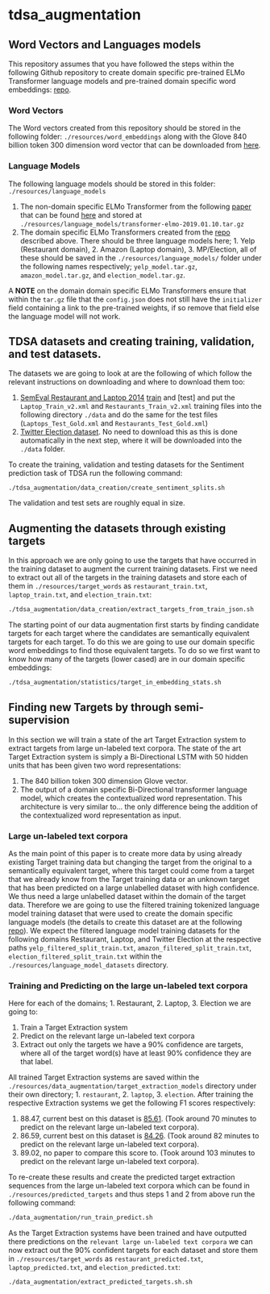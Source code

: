 # tdsa_augmentation


## Word Vectors and Languages models
This repository assumes that you have followed the steps within the following Github repository to create domain specific pre-trained ELMo Transformer language models and pre-trained domain specific word embeddings: [repo](https://github.com/apmoore1/language-model). 

### Word Vectors
The Word vectors created from this repository should be stored in the following folder: `./resources/word_embeddings` along with the Glove 840 billion token 300 dimension word vector that can be downloaded from [here](https://nlp.stanford.edu/projects/glove/).

### Language Models
The following language models should be stored in this folder: `./resources/language_models`

1. The non-domain specific ELMo Transformer from the following [paper](https://www.aclweb.org/anthology/D18-1179) that can be found [here](https://s3-us-west-2.amazonaws.com/allennlp/models/transformer-elmo-2019.01.10.tar.gz) and stored at `./resources/language_models/transformer-elmo-2019.01.10.tar.gz`
2. The domain specific ELMo Transformers created from the [repo](https://github.com/apmoore1/language-model) described above. There should be three language models here; 1. Yelp (Restaurant domain), 2. Amazon (Laptop domain), 3. MP/Election, all of these should be saved in the `./resources/language_models/` folder under the following names respectively; `yelp_model.tar.gz`, `amazon_model.tar.gz`, and `election_model.tar.gz`.

A **NOTE** on the domain domain specific ELMo Transformers ensure that within the `tar.gz` file that the `config.json` does not still have the `initializer` field containing a link to the pre-trained weights, if so remove that field else the language model will not work.

## TDSA datasets and creating training, validation, and test datasets.
The datasets we are going to look at are the following of which follow the relevant instructions on downloading and where to download them too: 
1. [SemEval Restaurant and Laptop 2014](https://www.aclweb.org/anthology/S14-2004/) [train](http://metashare.ilsp.gr:8080/repository/browse/semeval-2014-absa-train-data-v20-annotation-guidelines/683b709298b811e3a0e2842b2b6a04d7c7a19307f18a4940beef6a6143f937f0/) and [test] and put the `Laptop_Train_v2.xml` and `Restaurants_Train_v2.xml` training files into the following directory `./data` and do the same for the test files (`Laptops_Test_Gold.xml` and `Restaurants_Test_Gold.xml`)
2. [Twitter Election dataset](https://www.aclweb.org/anthology/E17-1046/). No need to download this as this is done automatically in the next step, where it will be downloaded into the `./data` folder.

To create the training, validation and testing datasets for the Sentiment prediction task of TDSA run the following command:
```
./tdsa_augmentation/data_creation/create_sentiment_splits.sh
```
The validation and test sets are roughly equal in size.

## Augmenting the datasets through existing targets
In this approach we are only going to use the targets that have occurred in the training dataset to augment the current training datasets. First we need to extract out all of the targets in the training datasets and store each of them in `./resources/target_words` as `restaurant_train.txt`, `laptop_train.txt`, and `election_train.txt`:
``` bash
./tdsa_augmentation/data_creation/extract_targets_from_train_json.sh 
```

The starting point of our data augmentation first starts by finding candidate targets for each target where the candidates are semantically equivalent targets for each target. To do this we are going to use our domain specific word embeddings to find those equivalent targets. To do so we first want to know how many of the targets (lower cased) are in our domain specific embeddings:
``` bash
./tdsa_augmentation/statistics/target_in_embedding_stats.sh
```

## Finding new Targets by through semi-supervision
In this section we will train a state of the art Target Extraction system to extract targets from large un-labeled text corpora. The state of the art Target Extraction system is simply a Bi-Directional LSTM with 50 hidden units that has been given two word representations:
1. The 840 billion token 300 dimension Glove vector.
2. The output of a domain specific Bi-Directional transformer language model, which creates the contextualized word representation.
This architecture is very similar to... the only difference being the addition of the contextualized word representation as input.

### Large un-labeled text corpora
As the main point of this paper is to create more data by using already existing Target training data but changing the target from the original to a semantically equivalent target, where this target could come from a target that we already know from the Target training data or an unknown target that has been predicted on a large unlabelled dataset with high confidence. We thus need a large unlabelled dataset within the domain of the target data. Therefore we are going to use the filtered training tokenized language model training dataset that were used to create the domain specific language models (the details to create this dataset are at the following [repo](https://github.com/apmoore1/language-model)). We expect the filtered language model training datasets for the following domains Restaurant, Laptop, and Twitter Election at the respective paths `yelp_filtered_split_train.txt`, `amazon_filtered_split_train.txt`, `election_filtered_split_train.txt` within the `./resources/language_model_datasets` directory.

### Training and Predicting on the large un-labeled text corpora
Here for each of the domains; 1. Restaurant, 2. Laptop, 3. Election we are going to: 
1. Train a Target Extraction system 
2. Predict on the relevant large un-labeled text corpora
3. Extract out only the targets we have a 90% confidence are targets, where all of the target word(s) have at least 90% confidence they are that label.

All trained Target Extraction systems are saved within the `./resources/data_augmentation/target_extraction_models` directory under their own directory; 1. `restaurant`, 2. `laptop`, 3. `election`. After training the respective Extraction systems we get the following F1 scores respectively:
1. 88.47, current best on this dataset is [85.61](https://www.ijcai.org/proceedings/2018/0583.pdf). (Took around 70 minutes to predict on the relevant large un-labeled text corpora).
2. 86.59, current best on this dataset is [84.26](https://www.aclweb.org/anthology/N19-1242). (Took around 82 minutes to predict on the relevant large un-labeled text corpora).
3. 89.02, no paper to compare this score to. (Took around 103 minutes to predict on the relevant large un-labeled text corpora).

To re-create these results and create the predicted target extraction sequences from the large un-labeled text corpora which can be found in `./resources/predicted_targets` and thus steps 1 and 2 from above run the following command:
``` bash
./data_augmentation/run_train_predict.sh
```

As the Target Extraction systems have been trained and have outputted there predictions on the `relevant large un-labeled text corpora` we can now extract out the 90% confident targets for each dataset and store them in `./resources/target_words` as `restaurant_predicted.txt`, `laptop_predicted.txt`, and `election_predicted.txt`:
```
./data_augmentation/extract_predicted_targets.sh.sh
```